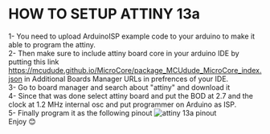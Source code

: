 # HOW TO SETUP ATTINY 13a

1- You need to upload ArduinoISP example code to your arduino to  make it able to program the  attiny.</br>
2- Then make sure to include attiny board core in your arduino IDE by putting this link <https://mcudude.github.io/MicroCore/package_MCUdude_MicroCore_index.json> in Additional Boards Manager URLs in prefrences of your IDE. </br>
3- Go to board manager and search about "attiny" and download it </br>
4- Since that was done select attiny board and put the BOD at 2.7 and the clock at 1.2 MHz internal osc and put programmer on Arduino as ISP.</br>
5- Finally program it as the following pinout ![attiny 13a pinout](https://camo.githubusercontent.com/f53f0c04f052aab3fddf233c6236154a1ee39ea4b64efe6ff1b1fc43f77cc52c/687474703a2f2f692e696d6775722e636f6d2f4a7362677550562e6a7067 "attiny 13a pinout")  </br>
Enjoy 😊</br>
